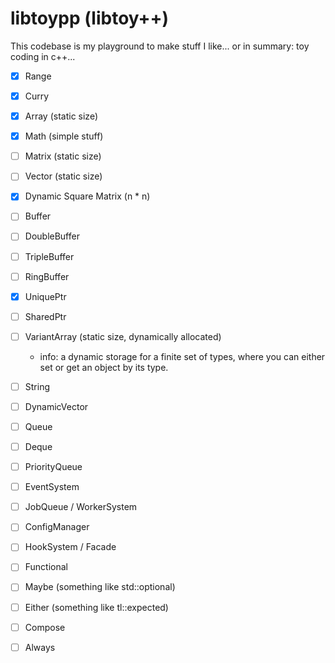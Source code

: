 # libtoypp (libtoy++)

This codebase is my playground to make stuff I like... or in summary: toy coding in c++...

 - [x] Range
 - [x] Curry

 - [x] Array (static size)

 - [x] Math (simple stuff)
 - [ ] Matrix (static size)
 - [ ] Vector (static size)
 - [x] Dynamic Square Matrix (n * n)

 - [ ] Buffer
 - [ ] DoubleBuffer
 - [ ] TripleBuffer
 - [ ] RingBuffer

 - [x] UniquePtr
 - [ ] SharedPtr

 - [ ] VariantArray (static size, dynamically allocated)
   - info: a dynamic storage for a finite set of types,
           where you can either set or get an object by its type.

 - [ ] String
 - [ ] DynamicVector

 - [ ] Queue
 - [ ] Deque
 - [ ] PriorityQueue

 - [ ] EventSystem
 - [ ] JobQueue / WorkerSystem
 - [ ] ConfigManager
 - [ ] HookSystem / Facade

 - [ ] Functional
  - [ ] Maybe (something like std::optional)
  - [ ] Either (something like tl::expected)
  - [ ] Compose
  - [ ] Always

